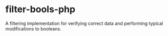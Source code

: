 # filter-bools-php
A filtering implementation for verifying correct data and performing typical modifications to booleans.
